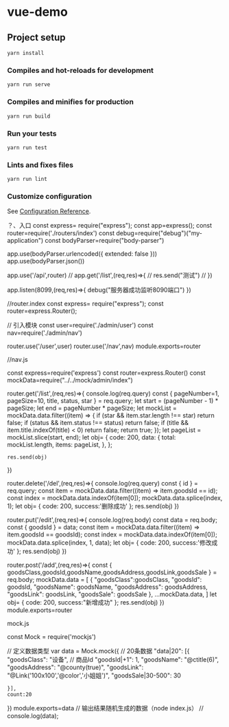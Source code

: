 # vue-demo

## Project setup
```
yarn install
```

### Compiles and hot-reloads for development
```
yarn run serve
```

### Compiles and minifies for production
```
yarn run build
```

### Run your tests
```
yarn run test
```

### Lints and fixes files
```
yarn run lint
```

### Customize configuration
See [Configuration Reference](https://cli.vuejs.org/config/).






？、入口
const express= require("express");
const app=express();
const router=require('./routers/index')
const debug=require("debug")("my-application")
const bodyParser=require("body-parser")

app.use(bodyParser.urlencoded({ extended: false }))
app.use(bodyParser.json())

app.use('/api',router)
// app.get('/list',(req,res)=>{
//   res.send("测试")
// })


app.listen(8099,(req,res)=>{
  debug("服务器成功监听8090端口")
})



//router.index
const express= require("express");
const router=express.Router();

// 引入模块
const user=require('./admin/user')
const nav=require('./admin/nav')

router.use('/user',user)
router.use('/nav',nav)
module.exports=router



//nav.js

const express=require('express')
const router=express.Router()
const mockData=require("../../mock/admin/index")

router.get('/list',(req,res)=>{
    console.log(req.query)
    const { pageNumber=1, pageSize=10, title, status, star } = req.query;
    let start = (pageNumber - 1) * pageSize;
    let end = pageNumber * pageSize;
    let mockList = mockData.data.filter((item) => {
        if (star && item.star.length !== star) return false;
        if (status && item.status !== status) return false;
        if (title && item.title.indexOf(title) < 0) return false;
        return true;
    });
    let pageList = mockList.slice(start, end);
    let obj= {
        code: 200,
        data: {
            total: mockList.length,
            items: pageList,
        },
    };
    
    res.send(obj)
})

router.delete('/del',(req,res)=>{
  console.log(req.query)
  const { id } = req.query;
  const item = mockData.data.filter((item) => item.goodsId == id);
  const index = mockData.data.indexOf(item[0]);
  mockData.data.splice(index, 1);
  let obj= {
    code: 200,
    success:'删除成功'
  };
  res.send(obj)
})

router.put('/edit',(req,res)=>{
  console.log(req.body)
  const data = req.body;
  const { goodsId } = data;
  const item = mockData.data.filter((item) => item.goodsId == goodsId);
  const index = mockData.data.indexOf(item[0]);
  mockData.data.splice(index, 1, data);
  let obj=  {
    code: 200,
    success:'修改成功'
  };
  res.send(obj)
})

router.post('/add',(req,res)=>{
  const { goodsClass,goodsId,goodsName,goodsAddress,goodsLink,goodsSale } = req.body;
  mockData.data = [
    {
      "goodsClass":goodsClass,
      "goodsId": goodsId,
      "goodsName": goodsName,
      "goodsAddress": goodsAddress,
      "goodsLink": goodsLink,
      "goodsSale": goodsSale
    },
    ...mockData.data,
  ]
  let obj=  {
    code: 200,
    success:"新增成功"
  };
  res.send(obj)
})
module.exports=router











mock.js

const Mock = require('mockjs')

// 定义数据类型
var data = Mock.mock({
    // 20条数据
    "data|20": [{
      "goodsClass": "设备",
      // 商品Id
      "goodsId|+1": 1,
      "goodsName": "@ctitle(6)",
      "goodsAddress": "@county(true)",
      "goodsLink": "@Link('100x100','@color','小姐姐')",
      "goodsSale|30-500": 30
  
    }],
    count:20
  })
  module.exports=data
  // 输出结果随机生成的数据（node index.js）
  //  console.log(data);
